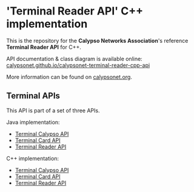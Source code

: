 # 'Terminal Reader API' C++ implementation

This is the repository for the **Calypso Networks Association**'s reference **Terminal Reader API** for C++.

API documentation & class diagram is available online: [calypsonet.github.io/calypsonet-terminal-reader-cpp-api](https://calypsonet.github.io/calypsonet-terminal-reader-cpp-api)

More information can be found on [calypsonet.org](http://calypsonet.org).

## Terminal APIs

This API is part of a set of three APIs.

Java implementation:
* [Terminal Calypso API](https://github.com/calypsonet/calypsonet-terminal-calypso-java-api)
* [Terminal Card API](https://github.com/calypsonet/calypsonet-terminal-card-java-api)
* [Terminal Reader API](https://github.com/calypsonet/calypsonet-terminal-reader-java-api)

C++ implementation:
* [Terminal Calypso API](https://github.com/calypsonet/calypsonet-terminal-calypso-cpp-api)
* [Terminal Card API](https://github.com/calypsonet/calypsonet-terminal-card-cpp-api)
* [Terminal Reader API](https://github.com/calypsonet/calypsonet-terminal-reader-cpp-api)